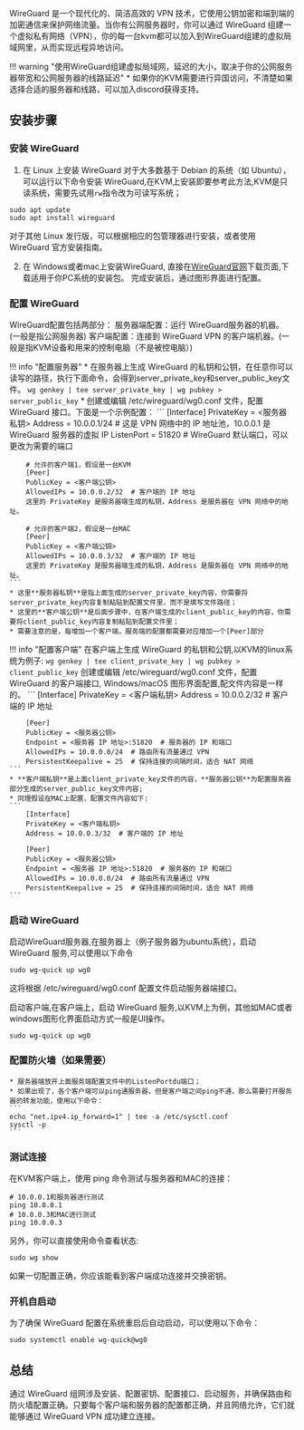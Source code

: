 WireGuard 是一个现代化的、简洁高效的 VPN 技术，它使用公钥加密和端到端的加密通信来保护网络流量。当你有公网服务器时，你可以通过 WireGuard 组建一个虚拟私有网络（VPN），你的每一台kvm都可以加入到WireGuard组建的虚拟局域网里，从而实现远程异地访问。

!!! warning "使用WireGuard组建虚拟局域网，延迟的大小，取决于你的公网服务器带宽和公网服务器的线路延迟"
    * 如果你的KVM需要进行异国访问，不清楚如果选择合适的服务器和线路，可以加入discord获得支持。

## **安装步骤**

### **安装 WireGuard**
1. 在 Linux 上安装 WireGuard
对于大多数基于 Debian 的系统（如 Ubuntu），可以运行以下命令安装 WireGuard,在KVM上安装即要参考此方法,KVM是只读系统，需要先试用`rw`指令改为可读写系统；
```
sudo apt update
sudo apt install wireguard
```
对于其他 Linux 发行版，可以根据相应的包管理器进行安装，或者使用 WireGuard 官方安装指南。

2. 在 Windows或者mac上安装WireGuard, 直接在[WireGuard官网](https://www.wireguard.com/install/)下载页面,下载适用于你PC系统的安装包。
完成安装后，通过图形界面进行配置。

### **配置 WireGuard**
WireGuard配置包括两部分：
服务器端配置：运行 WireGuard服务器的机器。(一般是指公网服务器)
客户端配置：连接到 WireGuard VPN 的客户端机器。(一般是指KVM设备和用来的控制电脑（不是被控电脑）)

!!! info "配置服务器"
    * 在服务器上生成 WireGuard 的私钥和公钥，在任意你可以读写的路径，执行下面命令，会得到server_private_key和server_public_key文件。
    ```
        wg genkey | tee server_private_key | wg pubkey > server_public_key
    ```
    * 创建或编辑 /etc/wireguard/wg0.conf 文件，配置 WireGuard 接口。下面是一个示例配置：
    ```
        [Interface]
        PrivateKey = <服务器私钥>
        Address = 10.0.0.1/24  # 这是 VPN 网络中的 IP 地址池，10.0.0.1 是 WireGuard 服务器的虚拟 IP
        ListenPort = 51820  # WireGuard 默认端口，可以更改为需要的端口

        # 允许的客户端1，假设是一台KVM
        [Peer]
        PublicKey = <客户端公钥>
        AllowedIPs = 10.0.0.2/32  # 客户端的 IP 地址
        这里的 PrivateKey 是服务器端生成的私钥，Address 是服务器在 VPN 网络中的地址。

        # 允许的客户端2，假设是一台MAC
        [Peer]
        PublicKey = <客户端公钥>
        AllowedIPs = 10.0.0.3/32  # 客户端的 IP 地址
        这里的 PrivateKey 是服务器端生成的私钥，Address 是服务器在 VPN 网络中的地址。
    ```
    * 这里**服务器私钥**是指上面生成的server_private_key内容，你需要将server_private_key内容复制粘贴到配置文件里，而不是填写文件路径；
    * 这里的**客户端公钥**是后面步骤中，在客户端生成的client_public_key的内容，你需要将client_public_key内容复制粘贴到配置文件里；
    * 需要注意的是，每增加一个客户端，服务端的配置都需要对应增加一个[Peer]部分

!!! info "配置客户端"
    在客户端上生成 WireGuard 的私钥和公钥,以KVM的linux系统为例子:
    ```
        wg genkey | tee client_private_key | wg pubkey > client_public_key
    ```
    创建或编辑 /etc/wireguard/wg0.conf 文件，配置 WireGuard 的客户端接口, Windows/macOS 图形界面配置,配文件内容是一样的。
    ```
        [Interface]
        PrivateKey = <客户端私钥>
        Address = 10.0.0.2/32  # 客户端的 IP 地址

        [Peer]
        PublicKey = <服务器公钥>
        Endpoint = <服务器 IP 地址>:51820  # 服务器的 IP 和端口
        AllowedIPs = 10.0.0.0/24  # 路由所有流量通过 VPN
        PersistentKeepalive = 25  # 保持连接的间隔时间，适合 NAT 网络
    ```
    * **客户端私钥**是上面client_private_key文件的内容，**服务器公钥**为配置服务器部分生成的server_public_key文件内容;
    * 同理假设在MAC上配置，配置文件内容如下:
    ```
        [Interface]
        PrivateKey = <客户端私钥>
        Address = 10.0.0.3/32  # 客户端的 IP 地址

        [Peer]
        PublicKey = <服务器公钥>
        Endpoint = <服务器 IP 地址>:51820  # 服务器的 IP 和端口
        AllowedIPs = 10.0.0.0/24  # 路由所有流量通过 VPN
        PersistentKeepalive = 25  # 保持连接的间隔时间，适合 NAT 网络
    ```

### **启动 WireGuard**
启动WireGuard服务器,在服务器上（例子服务器为ubuntu系统），启动 WireGuard 服务,可以使用以下命令
```
sudo wg-quick up wg0
```
这将根据 /etc/wireguard/wg0.conf 配置文件启动服务器端接口。

启动客户端,在客户端上，启动 WireGuard 服务,以KVM上为例，其他如MAC或者windows图形化界面启动方式一般是UI操作。
```
sudo wg-quick up wg0
```

### 配置防火墙（如果需要）
    * 服务器端放开上面服务端配置文件中的ListenPortdu端口；
    * 如果出现了，各个客户端可以ping通服务器，但是客户端之间ping不通，那么需要打开服务器的转发功能，使用以下命令：
    ```
    echo "net.ipv4.ip_forward=1" | tee -a /etc/sysctl.conf
    sysctl -p
    ```

### 测试连接
在KVM客户端上，使用 ping 命令测试与服务器和MAC的连接：
```
# 10.0.0.1和服务器进行测试
ping 10.0.0.1 
# 10.0.0.3和MAC进行测试
ping 10.0.0.3
```
另外，你可以直接使用命令查看状态:
```
sudo wg show
```
如果一切配置正确，你应该能看到客户端成功连接并交换密钥。

### 开机自启动
为了确保 WireGuard 配置在系统重启后自动启动，可以使用以下命令：
```
sudo systemctl enable wg-quick@wg0
```

## 总结
通过 WireGuard 组网涉及安装、配置密钥、配置接口、启动服务，并确保路由和防火墙配置正确。只要每个客户端和服务器的配置都正确，并且网络允许，它们就能够通过 WireGuard VPN 成功建立连接。


